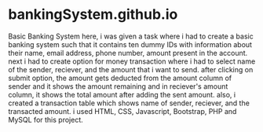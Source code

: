# bankingSystem.github.io
Basic Banking System
here, i was given a task where i had to create a basic banking system such that it contains ten dummy IDs with information about their name, email address, phone number, amount present in the account. 
next i had to create option for money transaction where i had to select name of the sender, reciever, and the amount that i want to send. after clicking on submit option, the amount gets deducted from the amount column of sender and it shows the amount remaining and in reciever's amount column, it shows the total amount after adding the sent amount.
also, i created a transaction table which shows name of sender, reciever, and the transacted amount.
i used HTML, CSS, Javascript, Bootstrap, PHP and MySQL for this project.

